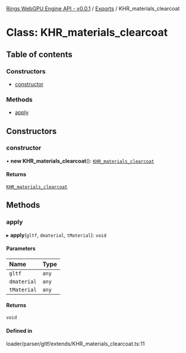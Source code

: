 [Rings WebGPU Engine API - v0.0.1](../README.md) / [Exports](../modules.md) / KHR\_materials\_clearcoat

# Class: KHR\_materials\_clearcoat

## Table of contents

### Constructors

- [constructor](KHR_materials_clearcoat.md#constructor)

### Methods

- [apply](KHR_materials_clearcoat.md#apply)

## Constructors

### constructor

• **new KHR_materials_clearcoat**(): [`KHR_materials_clearcoat`](KHR_materials_clearcoat.md)

#### Returns

[`KHR_materials_clearcoat`](KHR_materials_clearcoat.md)

## Methods

### apply

▸ **apply**(`gltf`, `dmaterial`, `tMaterial`): `void`

#### Parameters

| Name | Type |
| :------ | :------ |
| `gltf` | `any` |
| `dmaterial` | `any` |
| `tMaterial` | `any` |

#### Returns

`void`

#### Defined in

loader/parser/gltf/extends/KHR_materials_clearcoat.ts:11
